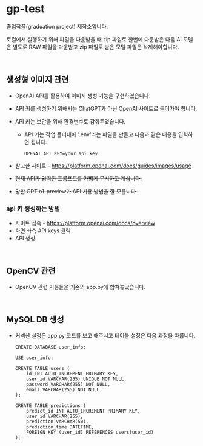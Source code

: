 # gp-test

졸업작품(graduation project) 제작소입니다.

로컬에서 실행하기 위해 파일을 다운받을 때 zip 파일로 한번에 다운받은 다음 AI 모델은 별도로 RAW 파일을 다운받고 zip 파일로 받은 모델 파일은 삭제해야합니다.

<br>

## 생성형 이미지 관련

- OpenAI API를 활용하여 이미지 생성 기능을 구현하였습니다.

- API 키를 생성하기 위해서는 ChatGPT가 아닌 OpenAI 사이트로 들어가야 합니다.

- API 키는 보안을 위해 환경변수로 감춰두었습니다.
  - API 키는 작업 폴더내에 '.env'라는 파일을 만들고 다음과 같은 내용을 입력하면 됩니다.
    ```
    OPENAI_API_KEY=your_api_key
    ```


- 참고한 사이트 - https://platform.openai.com/docs/guides/images/usage
- ~~현재 API가 입력한 프롬프트를 가볍게 무시하고 계십니다.~~
- ~~망할 GPT o1-preview가 API 사용 방법을 잘 모릅니다.~~

### api 키 생성하는 방법

- 사이트 접속 - https://platform.openai.com/docs/overview
- 화면 좌측 API keys 클릭
- API 생성
    

<br>

## OpenCV 관련

- OpenCV 관련 기능들을 기존의 app.py에 합쳐놓았습니다.

<br>

## MySQL DB 생성

- 커넥션 설정은 app.py 코드를 보고 해주시고 테이블 설정은 다음 과정을 따릅니다.
  ```
  CREATE DATABASE user_info;
  ```
  
  ```
  USE user_info;
  ```
  
  ```
  CREATE TABLE users (
      id INT AUTO_INCREMENT PRIMARY KEY,
      user_id VARCHAR(255) UNIQUE NOT NULL,
      password VARCHAR(255) NOT NULL,
      email VARCHAR(255) NOT NULL
  );
  ```
  
  ```
  CREATE TABLE predictions (
      predict_id INT AUTO_INCREMENT PRIMARY KEY,
      user_id VARCHAR(255),
      prediction VARCHAR(50),
      prediction_time DATETIME,
      FOREIGN KEY (user_id) REFERENCES users(user_id)
  );
  ```














